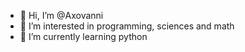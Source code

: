 - 👋 Hi, I’m @Axovanni
- 👀 I’m interested in programming, sciences and math
- 🌱 I’m currently learning python


<!---
Axovanni/Axovanni is a ✨ special ✨ repository because its `README.md` (this file) appears on your GitHub profile.
You can click the Preview link to take a look at your changes.
--->

